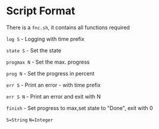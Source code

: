 # Script Format

There is a ```fnc.sh```, it contains all functions required

```log S```       - Logging with time prefix

```state S```     - Set the state

```progmax N```   - Set the max. progress

```prog N```      - Set the progress in percent

```err S```       - Print an error - with time prefix

```err S N```     - Print an error and exit with N

```finish```      - Set progress to max,set state to "Done", exit with 0

```S=String``` ```N=Integer```
